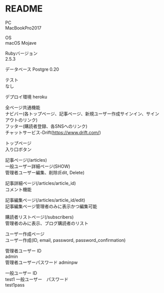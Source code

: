 # README

PC  
MacBookPro2017  

OS  
macOS Mojave  

Rubyバージョン  
2.5.3  

データベース
Postgre 0.20

テスト  
なし  

デプロイ環境
heroku

全ページ共通機能  
ナビバー(各トップページ、記事ページ、新規ユーザー作成サインイン、サインアウトのリンク)  
フッター(購読者登録、各SNSへのリンク)  
チャットサービス-Drift(https://www.drift.com/)  

トップページ  
入り口ボタン  

記事ページ(/articles)  
一般ユーザー詳細ページ(SHOW)  
管理者ユーザー編集、削除(Edit, Delete)  

記事詳細ページ(/articles/article_id)  
コメント機能

記事編集ページ(/articles/article_id/edit)  
記事編集ページ管理者のみに表示かつ編集可能  

購読者リストページ(/subscribers)  
管理者のみに表示、ブログ購読者のリスト  

ユーザー作成ページ  
ユーザー作成(ID, email, password, password_confirmation)   

管理者ユーザー ID  
admin  
管理者ユーザーパスワード 
adminpw

一般ユーザー ID  
test1
一般ユーザー　パスワード  
test1pass  
